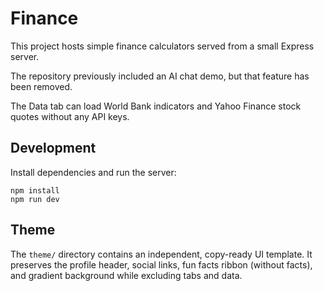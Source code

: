 # Finance

This project hosts simple finance calculators served from a small Express server.

The repository previously included an AI chat demo, but that feature has been removed.

The Data tab can load World Bank indicators and Yahoo Finance stock quotes without any API keys.

## Development

Install dependencies and run the server:

```
npm install
npm run dev
```

## Theme

The `theme/` directory contains an independent, copy-ready UI template. It preserves the profile header, social links, fun facts ribbon (without facts), and gradient background while excluding tabs and data.
